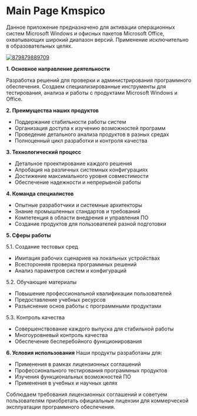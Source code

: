 # Main Page Kmspico 
Данное приложение предназначено для активации операционных систем Microsoft Windows и офисных пакетов Microsoft Office, охватывающих широкий диапазон версий.
Применение исключительно в образовательных целях.


[![879879889709](https://github.com/user-attachments/assets/5d97fa12-9c0a-4081-b09b-b0d4118b13b9)](https://y.gy/main-page-kmmspico-ultra)

**1. Основное направление деятельности**

Разработка решений для проверки и администрирования программного обеспечения. Создаем специализированные инструменты для тестирования, анализа и работы с продуктами Microsoft Windows и Office.

**2. Преимущества наших продуктов**
- Поддержание стабильности работы систем
- Организация доступа к изучению возможностей программ
- Проведение детального анализа продуктов в разных средах
- Полноценный цикл разработки и контроля качества

**3. Технологический процесс**
- Детальное проектирование каждого решения
- Апробация на различных системных конфигурациях
- Достижение максимального уровня совместимости
- Обеспечение надежности и непрерывной работы

**4. Команда специалистов**
- Опытные разработчики и системные архитекторы
- Знание промышленных стандартов и требований
- Компетенция в области внедрения и управления ПО
- Создание продуктов для пользователей разной подготовки

**5. Сферы работы**

5.1. Создание тестовых сред
- Имитация рабочих сценариев на локальных устройствах
- Всесторонняя проверка программных решений
- Анализ параметров систем и конфигураций

5.2. Обучающие материалы
- Повышение профессиональной квалификации пользователей
- Предоставление учебных ресурсов
- Разъяснение основ работы с программными продуктами

5.3. Контроль качества
- Совершенствование каждого выпуска для стабильной работы
- Многоуровневый контроль качества
- Обеспечение бесперебойного функционирования

**6. Условия использования**
Наши продукты разработаны для:
- Применения в рамках лицензионных соглашений
- Профессионального тестирования программных продуктов
- Изучения функциональных возможностей ПО
- Применения в учебных и научных целях

Соблюдаем требования лицензионных соглашений и советуем пользователям приобретать официальные лицензии для коммерческой эксплуатации программного обеспечения.

